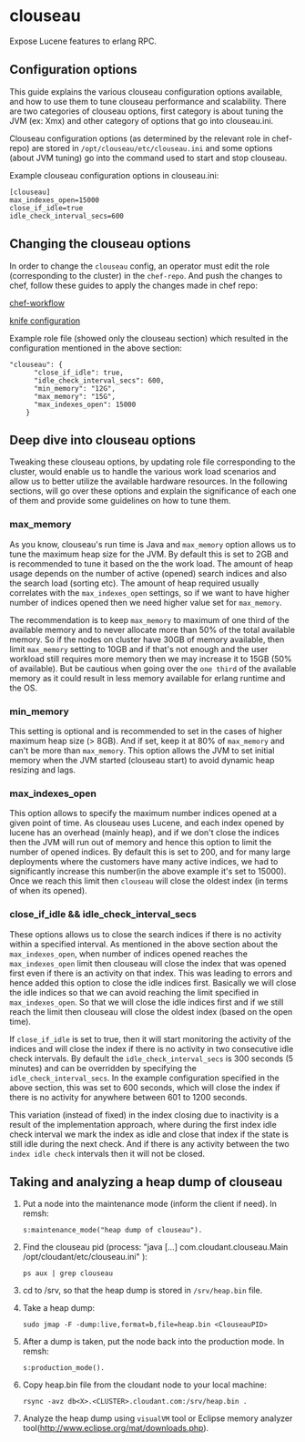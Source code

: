 # clouseau

Expose Lucene features to erlang RPC.

## Configuration options
This guide explains the various clouseau configuration options available, and how to use them to tune clouseau performance and scalability. There are two categories of clouseau options, first category is about tuning the JVM (ex: Xmx) and other category of options that go into clouseau.ini. 

Clouseau configuration options (as determined by the relevant role in chef-repo) are stored in `/opt/clouseau/etc/clouseau.ini` and some options (about JVM tuning) go into the command used to start and stop clouseau.

Example clouseau configuration options in clouseau.ini:
```
[clouseau]
max_indexes_open=15000
close_if_idle=true
idle_check_interval_secs=600
```

## Changing the clouseau options
In order to change the `clouseau` config, an operator must edit the role (corresponding to the cluster) in the `chef-repo`. And push the changes to chef, follow these guides to apply the changes made in chef repo:

[chef-workflow](https://github.com/cloudant/ops/blob/master/guides/config-management/chef-workflow.md)

[knife configuration](https://github.com/cloudant/ops/blob/master/guides/config-management/Knife-Configuration.md)

Example role file (showed only the clouseau section) which resulted in the configuration mentioned in the above section:
```
"clouseau": {
      "close_if_idle": true,
      "idle_check_interval_secs": 600,
      "min_memory": "12G",
      "max_memory": "15G",
      "max_indexes_open": 15000
    }
```


## Deep dive into clouseau options
Tweaking these clouseau options, by updating role file corresponding to the cluster, would enable us to handle the various work load scenarios and allow us to better utilize the available hardware resources. In the following sections, will go over these options and explain the significance of each one of them and provide some guidelines on how to tune them.

### max_memory
As you know, clouseau's run time is Java and `max_memory` option allows us to tune the maximum heap size for the JVM. By default this is set to 2GB and is recommended to tune it based on the the work load. The amount of heap usage depends on the number of  active (opened) search indices and also the search load (sorting etc). The amount of heap required usually correlates with the `max_indexes_open` settings, so if we want to have higher number of indices opened then we need higher value set for `max_memory`.

The recommendation is to keep `max_memory` to maximum of one third of the available memory and to never allocate more than 50% of the total available memory. So if the nodes on cluster have 30GB of memory available, then limit `max_memory` setting to 10GB and if that's not enough and the user workload still requires more memory then we may increase it to 15GB (50% of available). But be cautious when going over the `one third` of the available memory as it could result in less memory available for erlang runtime and the OS.

### min_memory
This setting is optional and is recommended to set in the cases of higher maximum heap size (> 8GB). And if set, keep it at 80% of `max_memory` and can't be more than `max_memory`. This option allows the JVM to set initial memory when the JVM started (clouseau start) to avoid dynamic heap resizing and lags.

### max_indexes_open
This option allows to specify the maximum number indices opened at a given point of time. As clouseau uses Lucene, and each index opened by lucene has an overhead (mainly heap), and if we don't close the indices then the JVM will run out of memory and hence this option to limit the number of opened indices. By default this is set to 200, and for many large deployments where the customers have many active indices, we had to significantly increase this number(in the above example it's set to 15000). Once we reach this limit then `clouseau` will close the oldest index (in terms of when its opened).

### close_if_idle && idle_check_interval_secs
These options allows us to close the search indices if there is no activity within a specified interval. As mentioned in the above section about the `max_indexes_open`, when number of indices opened reaches the `max_indexes_open` limit then clouseau will close the index that was opened first even if there is an activity on that index. This was leading to errors and hence added this option to close the idle indices first.
Basically we will close the idle indices so that we can avoid reaching the limit specified in `max_indexes_open`. So that we will close the idle indices first and if we still reach the limit then clouseau will close the oldest index (based on the open time).

If `close_if_idle` is set to true, then it will start monitoring the activity of the indices and will close the index if there is no activity in two consecutive idle check intervals. By default the `idle_check_interval_secs` is 300 seconds (5 minutes) and can be overridden by specifying the `idle_check_interval_secs`. In the example configuration specified in the above section, this was set to 600 seconds, which will close the index if there is no activity for anywhere between 601 to 1200 seconds. 

This variation (instead of fixed) in the index closing due to inactivity is a result of the implementation approach, where during the first index idle check interval we mark the index as idle and close that index if the state is still idle during the next check. And if there is any activity between the two `index idle check` intervals then it will not be closed.


## Taking and analyzing a heap dump of clouseau
1. Put a node into the maintenance mode (inform the client if need). In remsh:

      ```
      s:maintenance_mode("heap dump of clouseau").
      ```
2. Find the clouseau pid (process: "java [...] com.cloudant.clouseau.Main /opt/cloudant/etc/clouseau.ini" ):
     
     ```
     ps aux | grep clouseau
     ```
3. cd to /srv, so that the heap dump is stored in `/srv/heap.bin` file.
4. Take a heap dump:

      ```
      sudo jmap -F -dump:live,format=b,file=heap.bin <ClouseauPID>
      ```
5. After a dump is taken, put the node back into the production mode. In remsh:

      ```
      s:production_mode().
      ```
6. Copy heap.bin file from the cloudant node to your local machine:

      ```
      rsync -avz db<X>.<CLUSTER>.cloudant.com:/srv/heap.bin .
      ```
      
7. Analyze the heap dump using `visualVM` tool or Eclipse memory analyzer tool(http://www.eclipse.org/mat/downloads.php).
